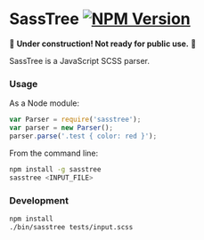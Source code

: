 # SassTree [![NPM Version](https://img.shields.io/npm/v/sasstree.svg)](https://www.npmjs.com/sasstree)

:construction: __Under construction! Not ready for public use.__ :construction:

SassTree is a JavaScript SCSS parser. 


### Usage
As a Node module:
```js
var Parser = require('sasstree');
var parser = new Parser();
parser.parse('.test { color: red }');

```

From the command line:
```sh
npm install -g sasstree
sasstree <INPUT_FILE>
```

### Development
```sh
npm install
./bin/sasstree tests/input.scss
```
